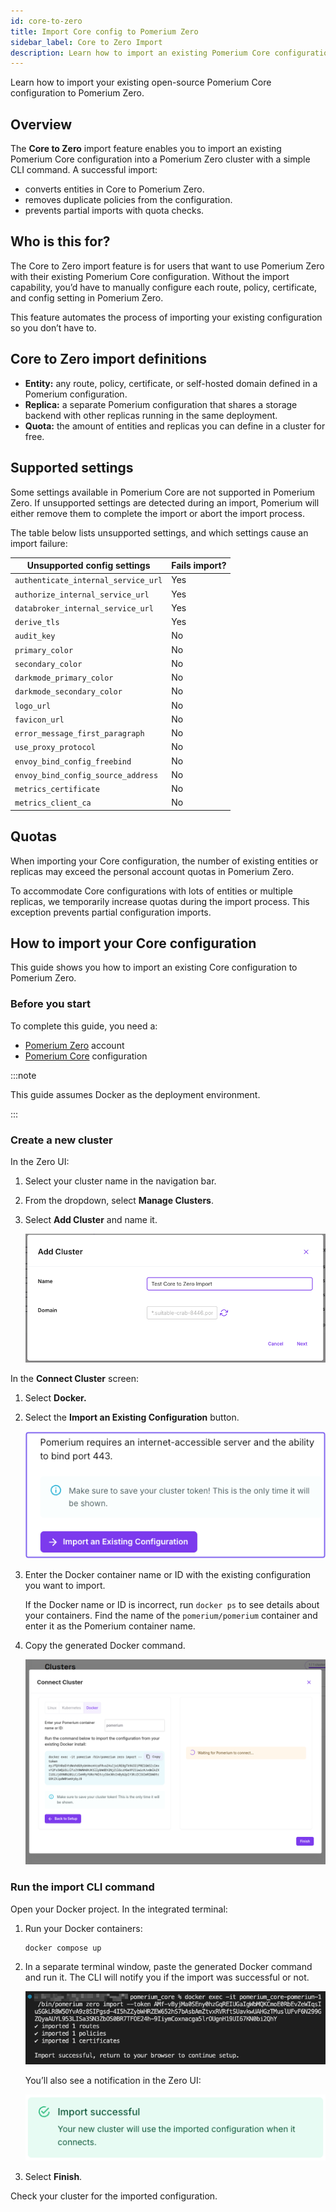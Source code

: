 ```yaml
---
id: core-to-zero
title: Import Core config to Pomerium Zero
sidebar_label: Core to Zero Import
description: Learn how to import an existing Pomerium Core configuration into a Pomerium Zero cluster.
---
```


Learn how to import your existing open-source Pomerium Core configuration to Pomerium Zero.

## Overview

The **Core to Zero** import feature enables you to import an existing Pomerium Core configuration into a Pomerium Zero cluster with a simple CLI command. A successful import:

- converts entities in Core to Pomerium Zero.
- removes duplicate policies from the configuration.
- prevents partial imports with quota checks.

## Who is this for?

The Core to Zero import feature is for users that want to use Pomerium Zero with their existing Pomerium Core configuration. Without the import capability, you’d have to manually configure each route, policy, certificate, and config setting in Pomerium Zero. 

This feature automates the process of importing your existing configuration so you don’t have to.

## Core to Zero import definitions

- **Entity:** any route, policy, certificate, or self-hosted domain defined in a Pomerium configuration.
- **Replica:** a separate Pomerium configuration that shares a storage backend with other replicas running in the same deployment.
- **Quota:** the amount of entities and replicas you can define in a cluster for free.

## Supported settings

Some settings available in Pomerium Core are not supported in Pomerium Zero. If unsupported settings are detected during an import, Pomerium will either remove them to complete the import or abort the import process.

The table below lists unsupported settings, and which settings cause an import failure:

| Unsupported config settings | Fails import? |
| --- | --- |
| `authenticate_internal_service_url` | Yes |
| `authorize_internal_service_url` | Yes |
| `databroker_internal_service_url` | Yes |
| `derive_tls` | Yes |
| `audit_key` | No |
| `primary_color` | No |
| `secondary_color` | No |
| `darkmode_primary_color` | No |
| `darkmode_secondary_color` | No |
| `logo_url` | No |
| `favicon_url` | No |
| `error_message_first_paragraph` | No |
| `use_proxy_protocol` | No |
| `envoy_bind_config_freebind` | No |
| `envoy_bind_config_source_address` | No |
| `metrics_certificate` | No |
| `metrics_client_ca` | No |

## Quotas

When importing your Core configuration, the number of existing entities or replicas may exceed the personal account quotas in Pomerium Zero. 

To accommodate Core configurations with lots of entities or multiple replicas, we temporarily increase quotas during the import process. This exception prevents partial configuration imports. 

## How to import your Core configuration

This guide shows you how to import an existing Core configuration to Pomerium Zero.

### Before you start

To complete this guide, you need a:

- [Pomerium Zero](https://console.pomerium.app/create-account) account
- [Pomerium Core](/docs/core/quickstart) configuration

:::note

This guide assumes Docker as the deployment environment. 

:::

### Create a new cluster

In the Zero UI:

1. Select your cluster name in the navigation bar.
2. From the dropdown, select **Manage Clusters**. 
3. Select **Add Cluster** and name it.

    ![Add a new cluster in the Zero UI](./img/core-to-zero/add-cluster.png)

In the **Connect Cluster** screen:

1. Select **Docker.**
2. Select the **Import an Existing Configuration** button.
    
    ![Selecting the Import button in the Pomerium Zero Create Cluster UI](./img/core-to-zero/import-existing-config-button.png)
    
3. Enter the Docker container name or ID with the existing configuration you want to import. 
    
    If the Docker name or ID is incorrect, run `docker ps` to see details about your containers. Find the name of the `pomerium/pomerium` container and enter it as the Pomerium container name. 

4. Copy the generated Docker command.
    
    ![Copying the generated import command for Docker a installation](./img/core-to-zero/docker-import-command.png)
    

### Run the import CLI command

Open your Docker project. In the integrated terminal:

1. Run your Docker containers:

    ```bash
    docker compose up
    ```

1.  In a separate terminal window, paste the generated Docker command and run it. The CLI will notify you if the import was successful or not.
    
    ![Running the CLI command in the integrated terminal](./img/core-to-zero/import-terminal-command.png)
    

    You’ll also see a notification in the Zero UI:

    ![A screenshot of the successful import notification in the Zero UI](./img/core-to-zero/import-successful.png)

1. Select **Finish**.

Check your cluster for the imported configuration.